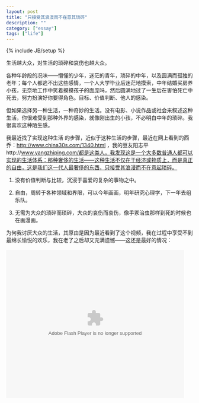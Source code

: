 ```yaml
---
layout: post
title: "只接受其浪漫而不在意其琐碎"
description: ""
category: ["essay"]
tags: ["life"]
---
```

{% include JB/setup %}

生活越大众，对生活的琐碎和哀伤也越大众。

各种年龄段的况味——懵懂的少年，迷茫的青年，琐碎的中年，以及圆满而孤独的老年；每个人都逃不出这些感情，一个人大学毕业后迷茫地摸索，中年结婚买房养小孩，无奈地工作中笑着摸摸孩子的面庞吗，然后圆满地过了一生后在害怕死亡中死去，努力扮演好你要得角色。目标、价值判断、他人的感染。

但如果选择另一种生活，一种奇妙的生活。没有电影、小说作品或社会来叙述这种生活，你很难受到那种外界的感染，就像刚出生的小孩，不必明白中年的琐碎。我很喜欢这种陌生感。
 
我最近找了实现这种生活 的步骤，近似于这种生活的步骤，最近在网上看到的西乔：http://www.china30s.com/1340.html ，我的豆友阳志平http://www.yangzhiping.com/都是这类人，我发现这是一个大多数普通人都可以实现的生活体系：那种奢侈的生活——这种生活不仅在于经济或物质上，而是真正的自由，这是我们这一代人最奢侈的东西，只接受其浪漫而不在意起琐碎。

1. 没有价值判断与比较，沉浸于喜爱的复杂的事物之中。

2. 自由，周转于各种领域和界限，可以今年画画，明年研究心理学，下一年去组乐队。

3. 无需为大众的琐碎而琐碎，大众的哀伤而哀伤，像手冢治虫那样到死的时候也在画漫画。

为何我讨厌大众的生活，其原由是因为最近看到了这个视频，我在过程中享受不到最绵长愉悦的欢乐，我在老了之后却又充满遗憾——这还是最好的情况：
<br><br>
<embed src="http://player.youku.com/player.php/sid/XMzQ4NzQ3MjI0/v.swf" quality="high" width="480" height="400" align="middle" allowScriptAccess="sameDomain" allowFullscreen="true" type="application/x-shockwave-flash"></embed>